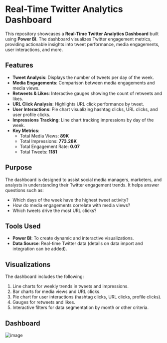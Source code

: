 # Real-Time Twitter Analytics Dashboard

This repository showcases a **Real-Time Twitter Analytics Dashboard** built using **Power BI**. The dashboard visualizes Twitter engagement metrics, providing actionable insights into tweet performance, media engagements, user interactions, and more.

## Features

- **Tweet Analysis**: Displays the number of tweets per day of the week.
- **Media Engagements**: Comparison between media engagements and media views.
- **Retweets & Likes**: Interactive gauges showing the count of retweets and likes.
- **URL Click Analysis**: Highlights URL click performance by tweet.
- **User Interactions**: Pie chart visualizing hashtag clicks, URL clicks, and user profile clicks.
- **Impressions Tracking**: Line chart tracking impressions by day of the week.
- **Key Metrics**:
  - Total Media Views: **89K**
  - Total Impressions: **773.28K**
  - Total Engagement Rate: **0.07**
  - Total Tweets: **1181**

## Purpose

The dashboard is designed to assist social media managers, marketers, and analysts in understanding their Twitter engagement trends. It helps answer questions such as:
- Which days of the week have the highest tweet activity?
- How do media engagements correlate with media views?
- Which tweets drive the most URL clicks?

## Tools Used

- **Power BI**: To create dynamic and interactive visualizations.
- **Data Source**: Real-time Twitter data (details on data import and integration can be added).

## Visualizations

The dashboard includes the following:
1. Line charts for weekly trends in tweets and impressions.
2. Bar charts for media views and URL clicks.
3. Pie chart for user interactions (hashtag clicks, URL clicks, profile clicks).
4. Gauges for retweets and likes.
5. Interactive filters for data segmentation by month or other criteria.

## Dashboard

![image](https://github.com/user-attachments/assets/2f9fb1e6-25de-4837-a89a-2f83301f4ba8)
